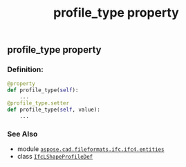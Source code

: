 ﻿---
title: profile_type property
second_title: Aspose.CAD for Python via .NET API References
description: 
type: docs
weight: 120
url: /python-net/aspose.cad.fileformats.ifc.ifc4.entities/ifclshapeprofiledef/profile_type/
is_root: false
---

## profile_type property

### Definition:
```python
@property
def profile_type(self):
    ...
@profile_type.setter
def profile_type(self, value):
    ...
```

### See Also
* module [`aspose.cad.fileformats.ifc.ifc4.entities`](../../)
* class [`IfcLShapeProfileDef`](/cad/python-net/aspose.cad.fileformats.ifc.ifc4.entities/ifclshapeprofiledef)
